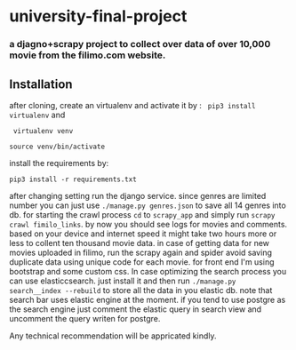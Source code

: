 # university-final-project
### a djagno+scrapy project to collect over data of over 10,000 movie from the filimo.com website. 
## Installation
after cloning, create an virtualenv and activate it by :
` pip3 install virtualenv`
and 

` virtualenv venv`

`source venv/bin/activate`

install the requirements by:

`pip3 install -r requirements.txt`

after changing setting run the django service. since genres are limited number you can just use `./manage.py genres.json` to save all 14 genres into db.
for starting the crawl process `cd` to `scrapy_app` and simply run 
`scrapy crawl fimilo_links`.
by now you should see logs for movies and comments. based on your device and internet speed it might take two hours more or less to collent ten thousand movie data.
in case of getting data for new movies uploaded in filimo, run the scrapy again and spider avoid saving duplicate data using unique code for each movie.
for front end I'm using bootstrap and some custom css. In case optimizing the search process you can use elasticcsearch. just install it and then run 
`./manage.py search__index --rebuild` to store all the data in you elastic db. note that search bar uses elastic engine at the moment. if you tend to use postgre as 
the search engine just comment the elastic query in search view and uncomment the query writen for postgre.

Any technical recommendation will be appricated kindly.
